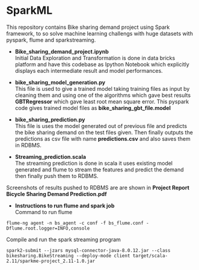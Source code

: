 # SparkML

This repository contains Bike sharing demand project using Spark framework, to so solve machine learning challengs with huge datasets with pyspark, flume and sparkstreaming.

* **Bike_sharing_demand_project.ipynb** <br/>
Initial Data Exploration and Transformation is done in data bricks platform and have
this codebase as Ipython Notebook which explicitly displays each intermediate result and model
performances.

* **bike_sharing_model_generation.py** <br/>
This file is used to give a trained model taking training files as input by cleaning them and using
one of the algorithms which gave best results **GBTRegressor** which gave least root mean
square error. This pyspark code gives trained model files as **bike_sharing_gbt_file.model**


* **bike_sharing_prediction.py** <br/>
This file is uses the model generated out of previous file and predicts the bike sharing demand
on the test files given. Then finally outputs the predictions as csv file with name **predictions.csv**
and also saves them in RDBMS. 

* **Streaming_prediction.scala** <br/>
The streaming prediction is done in scala it uses existing model generated and flume to stream
the features and predict the demand then finally push them to RDBMS.

Screenshots of results pushed to RDBMS are are shown in **Project Report Bicycle Sharing Demand Prediction.pdf**

* **Instructions to run flume and spark job** <br/>
Command to run flume <br/>
```
flume-ng agent -n bs_agent -c conf -f bs_flume.conf - Dflume.root.logger=INFO,console
```
Compile and run the spark streaming program <br/>

```
spark2-submit --jzars mysql-connector-java-8.0.12.jar --class bikesharing.BikeStreaming --deploy-mode client target/scala-2.11/sparkme-project_2.11-1.0.jar
```